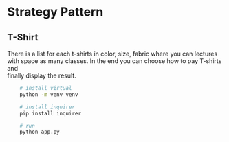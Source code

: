 # Strategy Pattern

## T-Shirt
There is a list for each t-shirts in color, size, fabric where you can lectures  
with space as many classes. In the end you can choose how to pay T-shirts and  
finally display the result.

```bash
    # install virtual
    python -m venv venv

    # install inquirer
    pip install inquirer

    # run 
    python app.py
```